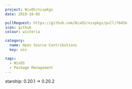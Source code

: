 ```yaml
---
project: NixOS/nixpkgs
date: 2019-10-05

pullRequest: https://github.com/NixOS/nixpkgs/pull/70456
icon: github
colour: wisteria

category:
  name: Open Source Contributions
  key: oss

tags:
  - NixOS
  - Package Management
---
```

starship: 0.20.1 -> 0.20.2
